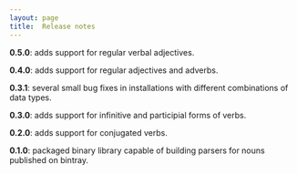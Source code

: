 ```yaml
---
layout: page
title:  Release notes
---
```


**0.5.0**:  adds support for regular verbal adjectives.

**0.4.0**: adds support for regular adjectives and adverbs.

**0.3.1**:  several small bug fixes in installations with different combinations of data types.

**0.3.0**:  adds support for infinitive and participial forms of verbs.

**0.2.0**:  adds support for conjugated verbs.

**0.1.0**:  packaged binary library capable of building parsers for nouns published on bintray.
